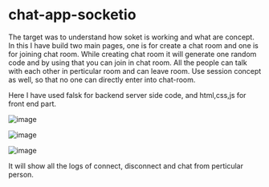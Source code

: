 # chat-app-socketio


The target was to understand how soket is working and what are concept.
In this I have build two main pages, one is for create a chat room and one is for joining chat room.
While creating chat room it will generate one random code and by using that you can join in chat room.
All the people can talk with each other in perticular room and can leave room.
Use session concept as well, so that no one can directly enter into chat-room.

Here I have used falsk for backend server side code, and html,css,js for front end part.

![image](https://github.com/Naitik1Rajyaguru/chat-app-socketio/assets/82231090/555421d6-1140-41c6-b339-646baa619a56)

![image](https://github.com/Naitik1Rajyaguru/chat-app-socketio/assets/82231090/63acfbd8-e4f3-48a3-8de2-8a3c2934c7ce)



![image](https://github.com/Naitik1Rajyaguru/chat-app-socketio/assets/82231090/f3b8c9fa-31cf-40e6-89d5-bedebfe04063)

It will show all the logs of connect, disconnect and chat from perticular person.
